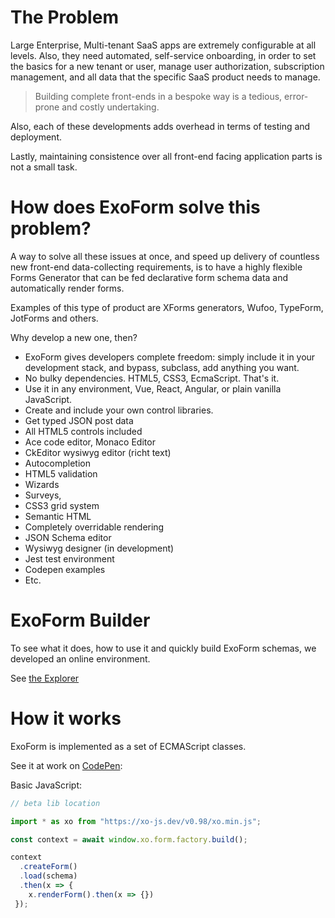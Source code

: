 # The Problem

Large Enterprise, Multi-tenant SaaS apps are extremely configurable at all levels. Also, they need automated, self-service onboarding, in order to set the basics for a new tenant or user, manage user authorization, subscription management, and all data that the specific SaaS product needs to manage.

> Building complete front-ends in a bespoke way is a tedious, error-prone and costly undertaking.

Also, each of these developments adds overhead in terms of testing and deployment.

Lastly, maintaining consistence over all front-end facing application parts is not a small task.

# How does ExoForm solve this problem?

A way to solve all these issues at once, and speed up delivery of countless new front-end data-collecting requirements, is to have a highly flexible Forms Generator that can be fed declarative form schema data and automatically render forms.

Examples of this type of product are XForms generators, Wufoo, TypeForm, JotForms and others. 

Why develop a new one, then? 

* ExoForm gives developers complete freedom: simply include it in your development stack, and bypass, subclass, add anything you want. 
* No bulky dependencies. HTML5, CSS3, EcmaScript. That's it.
* Use it in any environment, Vue, React, Angular, or plain vanilla JavaScript. 
* Create and include your own control libraries. 
* Get typed JSON post data 
* All HTML5 controls included
* Ace code editor, Monaco Editor 
* CkEditor wysiwyg editor (richt text) 
* Autocompletion
* HTML5 validation 
* Wizards 
* Surveys, 
* CSS3 grid system 
* Semantic HTML 
* Completely overridable rendering 
* JSON Schema editor 
* Wysiwyg designer (in development) 
* Jest test environment 
* Codepen examples 
* Etc. 

# ExoForm Builder

To see what it does, how to use it and quickly build ExoForm schemas, we developed an online environment. 

See [the Explorer](https://www.xo-js.dev/#/explore)


# How it works

ExoForm is implemented as a set of ECMAScript classes.

See it at work on [CodePen](https://codepen.io/mvneerven/pen/XWpRREG):

Basic JavaScript:

```javascript
// beta lib location 

import * as xo from "https://xo-js.dev/v0.98/xo.min.js";

const context = await window.xo.form.factory.build();

context
  .createForm()
  .load(schema)
  .then(x => {
    x.renderForm().then(x => {}) 
 });
     
```

